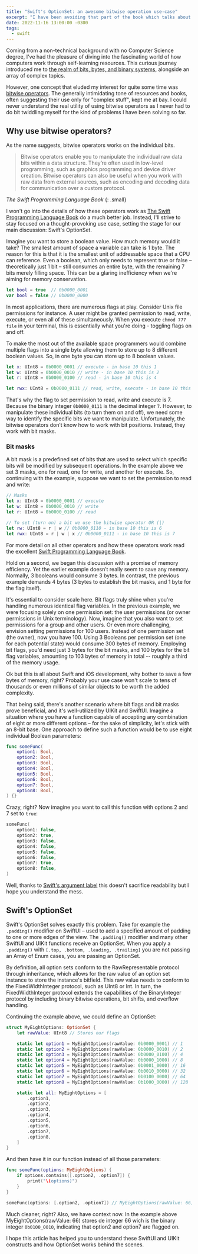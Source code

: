 ```yaml
---
title: "Swift's OptionSet: an awesome bitwise operation use-case"
excerpt: "I have been avoiding that part of the book which talks about bitwise operators until I saw Swift's OptionSet on iOS frameworks."
date: 2022-11-16 13:00:00 -0300
tags: 
  - swift
---
```


Coming from a non-technical background with no Computer Science degree, I've had the pleasure of diving into the fascinating world of how computers work through self-learning resources. This curious journey introduced me to [the realm of bits, bytes, and binary systems](https://www.edx.org/course/introduction-computer-science-harvardx-cs50x), alongside an array of complex topics.

However, one concept that eluded my interest for quite some time was [bitwise operators](https://docs.swift.org/swift-book/LanguageGuide/AdvancedOperators.html). The generally intimidating tone of resources and books, often suggesting their use only for "complex stuff", kept me at bay. I could never understand the real utility of using bitwise operators as I never had to do bit twiddling myself for the kind of problems I have been solving so far.

## Why use bitwise operators?

As the name suggests, bitwise operators works on the individual bits.

> Bitwise operators enable you to manipulate the individual raw data bits within a data structure. They’re often used in low-level programming, such as graphics programming and device driver creation. Bitwise operators can also be useful when you work with raw data from external sources, such as encoding and decoding data for communication over a custom protocol.

<cite>The Swift Programming Language Book</cite>
{: .small}

I won't go into the details of how these operators work as [The Swift Programming Language Book](https://docs.swift.org/swift-book/LanguageGuide/AdvancedOperators.html#ID29) do a much better job. Instead, I'll strive to stay focused on a thought-provoking use case, setting the stage for our main discussion: Swift's OptionSet.

Imagine you want to store a boolean value. How much memory would it take? The smallest amount of space a variable can take is 1 byte. The reason for this is that it is the smallest unit of addressable space that a CPU can reference. Even a boolean, which only needs to represent true or false – theoretically just 1 bit – still consumes an entire byte, with the remaining 7 bits merely filling space. This can be a glaring inefficiency when we're aiming for memory conservation.

```swift
let bool = true  // 0b0000_0001
var bool = false // 0b0000_0000
```

In most applications, there are numerous flags at play. Consider Unix file permissions for instance. A user might be granted permission to read, write, execute, or even all of these simultaneously. When you execute `chmod 777 file` in your terminal, this is essentially what you're doing - toggling flags on and off.

To make the most out of the available space programmers would combine multiple flags into a single byte allowing them to store up to 8 different boolean values. So, in one byte you can store up to 8 boolean values.

```swift
let x: UInt8 = 0b0000_0001 // execute - in base 10 this 1
let w: UInt8 = 0b0000_0010 // write - in base 10 this is 2
let r: UInt8 = 0b0000_0100 // read - in base 10 this is 4

let rwx: UInt8 = 0b0000_0111 // read, write, execute - in base 10 this is 7
```

That's why the flag to set permission to read, write and execute is 7. Because the binary integer `0b0000_0111` is the decimal integer `7`. However, to manipulate these individual bits (to turn them on and off), we need some way to identify the specific bits we want to manipulate. Unfortunately, the bitwise operators don’t know how to work with bit positions. Instead, they work with bit masks.

### Bit masks 

A bit mask is a predefined set of bits that are used to select which specific bits will be modified by subsequent operations. In the example above we set 3 masks, one for read, one for write, and another for execute. So, continuing with the example, suppose we want to set the permission to read and write:

```swift
// Masks
let x: UInt8 = 0b0000_0001 // execute
let w: UInt8 = 0b0000_0010 // write
let r: UInt8 = 0b0000_0100 // read

// To set (turn on) a bit we use the bitwise operator OR (|)
let rw: UInt8 = r | w // 0b0000_0110 - in base 10 this is 6
let rwx: UInt8 = r | w | x // 0b0000_0111 - in base 10 this is 7
```

For more detail on all other operators and how these operators work read the excellent [Swift Programming Language Book](https://docs.swift.org/swift-book/LanguageGuide/AdvancedOperators.html#ID29).

Hold on a second, we began this discussion with a promise of memory efficiency. Yet the earlier example doesn’t really seem to save any memory. Normally, 3 booleans would consume 3 bytes. In contrast, the previous example demands 4 bytes (3 bytes to establish the bit masks, and 1 byte for the flag itself).

It's essential to consider scale here. Bit flags truly shine when you're handling numerous identical flag variables. In the previous example, we were focusing solely on one permission set: the user permissions (or owner permissions in Unix terminology). Now, imagine that you also want to set permissions for a group and other users. Or even more challenging, envision setting permissions for 100 users. Instead of one permission set (the owner), now you have 100. Using 3 Booleans per permission set (one for each potential state) would consume 300 bytes of memory. Employing bit flags, you'd need just 3 bytes for the bit masks, and 100 bytes for the bit flag variables, amounting to 103 bytes of memory in total -- roughly a third of the memory usage.

Ok but this is all about Swift and iOS development, why bother to save a few bytes of memory, right? Probably your use case won't scale to tens of thousands or even millions of similar objects to be worth the added complexity.

That being said, there's another scenario where bit flags and bit masks prove beneficial, and it's well-utilized by UIKit and SwiftUI. Imagine a situation where you have a function capable of accepting any combination of eight or more different options – for the sake of simplicity, let's stick with an 8-bit base. One approach to define such a function would be to use eight individual Boolean parameters:

```swift
func someFunc(
    option1: Bool,
    option2: Bool,
    option3: Bool,
    option4: Bool,
    option5: Bool,
    option6: Bool,
    option7: Bool,
    option8: Bool,
) {}
```

Crazy, right? Now imagine you want to call this function with options 2 and 7 set to `true`:

```swift
someFunc(
    option1: false,
    option2: true,
    option3: false,
    option4: false,
    option5: false,
    option6: false,
    option7: true,
    option8: false,
)
```

Well, thanks to [Swift's argument label](https://docs.swift.org/swift-book/LanguageGuide/Functions.html#ID166) this doesn't sacrifice readability but I hope you understand the mess.

## Swift's OptionSet

Swift's OptionSet solves exactly this problem. Take for example the `.padding()` modifier on SwiftUI – used to add a specified amount of padding to one or more edges of the view. The `.padding()` modifier and many other SwiftUI and UIKit functions receive an OptionSet. When you apply a `.padding()` with `[.top, .bottom, .leading, .trailing]` you are not passing an Array of Enum cases, you are passing an OptionSet.

By definition, all option sets conform to the RawRepresentable protocol through inheritance, which allows for the raw value of an option set instance to store the instance's bitfield. This raw value needs to conform to the FixedWidthInteger protocol, such as UInt8 or Int. In turn, the FixedWidthInteger protocol extends the capabilities of the BinaryInteger protocol by including binary bitwise operations, bit shifts, and overflow handling.

Continuing the example above, we could define an OptionSet:

```swift
struct MyEightOptions: OptionSet {
    let rawValue: UInt8 // Stores our flags

    static let option1 = MyEightOptions(rawValue: 0b0000_0001) // 1
    static let option2 = MyEightOptions(rawValue: 0b0000_0010) // 2
    static let option3 = MyEightOptions(rawValue: 0b0000_0100) // 4
    static let option4 = MyEightOptions(rawValue: 0b0000_1000) // 8
    static let option5 = MyEightOptions(rawValue: 0b0001_0000) // 16
    static let option6 = MyEightOptions(rawValue: 0b0010_0000) // 32
    static let option7 = MyEightOptions(rawValue: 0b0100_0000) // 64
    static let option8 = MyEightOptions(rawValue: 0b1000_0000) // 128

    static let all: MyEightOptions = [
        .option1,
        .option2,
        .option3,
        .option4,
        .option5,
        .option6,
        .option7,
        .option8,
    ]
}
```

And then have it in our function instead of all those parameters:

```swift
func someFunc(options: MyEightOptions) {
    if options.contains([.option2, .option7]) {
        print("\(options)") 
    }
} 

someFunc(options: [.option2, .option7]) // MyEightOptions(rawValue: 66)
```

Much cleaner, right? Also, we have context now. In the example above MyEightOptions(rawValue: 66) stores de integer 66 wich is the binary integer `0b0100_0010`, indicating that option2 and option7 are flagged on.

I hope this article has helped you to understand these SwiftUI and UIKit constructs and how OptionSet works behind the scenes.
